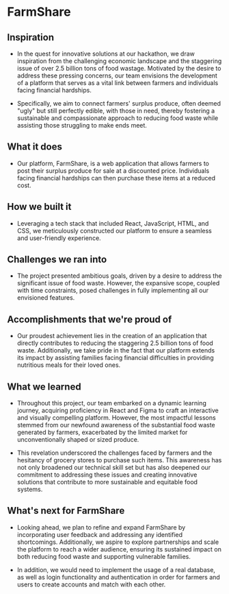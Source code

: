# FarmShare

## Inspiration

- In the quest for innovative solutions at our hackathon, we draw inspiration from the challenging economic landscape and the staggering issue of over 2.5 billion tons of food wastage. Motivated by the desire to address these pressing concerns, our team envisions the development of a platform that serves as a vital link between farmers and individuals facing financial hardships. 

- Specifically, we aim to connect farmers' surplus produce, often deemed "ugly" but still perfectly edible, with those in need, thereby fostering a sustainable and compassionate approach to reducing food waste while assisting those struggling to make ends meet.

## What it does

- Our platform, FarmShare, is a web application that allows farmers to post their surplus produce for sale at a discounted price. Individuals facing financial hardships can then purchase these items at a reduced cost.

## How we built it

- Leveraging a tech stack that included React, JavaScript, HTML, and CSS, we meticulously constructed our platform to ensure a seamless and user-friendly experience.

## Challenges we ran into

- The project presented ambitious goals, driven by a desire to address the significant issue of food waste. However, the expansive scope, coupled with time constraints, posed challenges in fully implementing all our envisioned features.

## Accomplishments that we're proud of

- Our proudest achievement lies in the creation of an application that directly contributes to reducing the staggering 2.5 billion tons of food waste. Additionally, we take pride in the fact that our platform extends its impact by assisting families facing financial difficulties in providing nutritious meals for their loved ones.

## What we learned

- Throughout this project, our team embarked on a dynamic learning journey, acquiring proficiency in React and Figma to craft an interactive and visually compelling platform. However, the most impactful lessons stemmed from our newfound awareness of the substantial food waste generated by farmers, exacerbated by the limited market for unconventionally shaped or sized produce. 

- This revelation underscored the challenges faced by farmers and the hesitancy of grocery stores to purchase such items. This awareness has not only broadened our technical skill set but has also deepened our commitment to addressing these issues and creating innovative solutions that contribute to more sustainable and equitable food systems.

## What's next for FarmShare

- Looking ahead, we plan to refine and expand FarmShare by incorporating user feedback and addressing any identified shortcomings. Additionally, we aspire to explore partnerships and scale the platform to reach a wider audience, ensuring its sustained impact on both reducing food waste and supporting vulnerable families.

- In addition, we would need to implement the usage of a real database, as well as login functionality and authentication in order for farmers and users to create accounts and match with each other.
